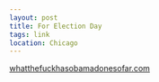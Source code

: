 ```yaml
---
layout: post
title: For Election Day
tags: link
location: Chicago
---
```


[whatthefuckhasobamadonesofar.com](http://whatthefuckhasobamadonesofar.com/)
